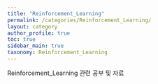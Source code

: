 ```yaml
---
title: "Reinforcement_Learning"
permalink: /categories/Reinforcement_Learning/
layout: category
author_profile: true
toc: true
sidebar_main: true
taxonomy: Reinforcement_Learning
---
```


Reinforcement_Learning 관련 공부 및 자료